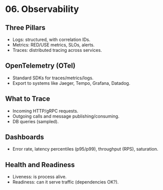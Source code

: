 # 06. Observability

## Three Pillars
- Logs: structured, with correlation IDs.
- Metrics: RED/USE metrics, SLOs, alerts.
- Traces: distributed tracing across services.

## OpenTelemetry (OTel)
- Standard SDKs for traces/metrics/logs.
- Export to systems like Jaeger, Tempo, Grafana, Datadog.

## What to Trace
- Incoming HTTP/gRPC requests.
- Outgoing calls and message publishing/consuming.
- DB queries (sampled).

## Dashboards
- Error rate, latency percentiles (p95/p99), throughput (RPS), saturation.

## Health and Readiness
- Liveness: is process alive.
- Readiness: can it serve traffic (dependencies OK?).

